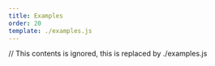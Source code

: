 ```yaml
---
title: Examples
order: 20
template: ./examples.js
---
```


// This contents is ignored, this is replaced by ./examples.js
